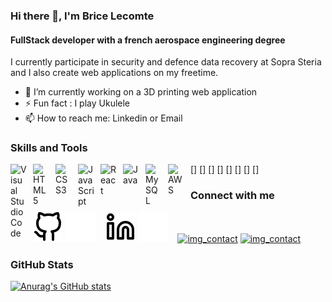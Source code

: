 ### Hi there 👋, I'm Brice Lecomte 
#### FullStack developer with a french aerospace engineering degree
I currently participate in security and defence data recovery at Sopra Steria and I also create web applications on my freetime.

- 🔭 I’m currently working on a 3D printing web application 
- ⚡ Fun fact : I play Ukulele
- 📫 How to reach me: Linkedin or Email

### Skills and Tools

[<img align="left" alt="Visual Studio Code" width="26px" src="https://cdn.jsdelivr.net/gh/devicons/devicon/icons/vscode/vscode-original.svg" style="padding-right:10px;" />]
[<img align="left" alt="HTML5" width="26px" src="https://cdn.jsdelivr.net/gh/devicons/devicon/icons/html5/html5-original.svg" style="padding-right:10px;" />]
[<img align="left" alt="CSS3" width="26px" src="https://cdn.jsdelivr.net/gh/devicons/devicon/icons/css3/css3-original.svg" style="padding-right:10px;" />]
[<img align="left" alt="JavaScript" width="26px" src="https://cdn.jsdelivr.net/gh/devicons/devicon/icons/javascript/javascript-original.svg" style="padding-right:10px;" />]
[<img align="left" alt="React" width="26px" src="https://cdn.jsdelivr.net/gh/devicons/devicon/icons/react/react-original.svg" style="padding-right:10px;" />]
[<img align="left" alt="Java" width="26px" src="https://cdn.jsdelivr.net/gh/devicons/devicon/icons/java/java-original.svg" style="padding-right:10px;" />]
[<img align="left" alt="MySQL" width="26px" src="https://cdn.jsdelivr.net/gh/devicons/devicon/icons/mysql/mysql-original.svg" style="padding-right:10px;" />]
[<img align="left" alt="AWS" width="25px" src="https://cdn.jsdelivr.net/gh/devicons/devicon/icons/amazonwebservices/amazonwebservices-original.svg" style="padding-right:11px;" />]

### Connect with me

[![img_contact](./img/github-light.svg)](https://github.com/Brice150#gh-light-mode-only)
[![img_contact](./img/github-dark.svg)](https://github.com/Brice150#gh-dark-mode-only)
&nbsp;&nbsp;
[![img_contact](./img/linkedin-light.svg)](https://www.linkedin.com/in/brice-lecomte/#gh-light-mode-only)
[![img_contact](./img/linkedin-dark.svg)](https://www.linkedin.com/in/brice-lecomte/#gh-dark-mode-only)
&nbsp;&nbsp;
[![img_contact](./img/facebook-light.svg)](https://www.facebook.com/brice.lecomte0#gh-light-mode-only)
[![img_contact](./img/facebook-dark.svg)](https://www.facebook.com/brice.lecomte0#gh-dark-mode-only)

### GitHub Stats

[![Anurag's GitHub stats](https://github-readme-stats.vercel.app/api?username=Brice150hide=prs&show_icons=true&hide_border=false&title_color=3B1F94f&icon_color=FFE500&bg_color=09131B&text_color=ffffff&border_color=0c1a25)](https://github.com/anuraghazra/github-readme-stats)
